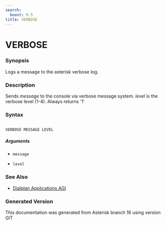 ```yaml
---
search:
  boost: 0.5
title: VERBOSE
---
```


# VERBOSE

### Synopsis

Logs a message to the asterisk verbose log.

### Description

Sends _message_ to the console via verbose message system. _level_ is the verbose level (1-4). Always returns '1'<br>


### Syntax


```

VERBOSE MESSAGE LEVEL 
```
##### Arguments


* `message`

* `level`

### See Also

* [Dialplan Applications AGI](/Asterisk_16_Documentation/API_Documentation/Dialplan_Applications/AGI)


### Generated Version

This documentation was generated from Asterisk branch 16 using version GIT 